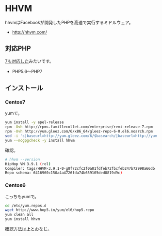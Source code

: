 # HHVM

hhvmはFacebookが開発したPHPを高速で実行するミドルウェア。

 * http://hhvm.com/

## 対応PHP

[7も対応した](https://github.com/facebook/hhvm/wiki)みたいです。

 * PHP5.6〜PHP7


## インストール

### Centos7

yumで。

```sh
yum install -y epel-release
rpm -Uvh http://rpms.famillecollet.com/enterprise/remi-release-7.rpm
rpm -Uvh http://yum.gleez.com/6/x86_64/gleez-repo-6-0.el6.noarch.rpm
sed -i 's|baseurl=http://yum.gleez.com/6/$basearch/|baseurl=http://yum.gleez.com/7/$basearch/|g' /etc/yum.repos.d/gleez.repo
yum --nogpgcheck -y install hhvm
```

確認。

```sh
# hhvm --version
HipHop VM 3.9.1 (rel)
Compiler: tags/HHVM-3.9.1-0-g0f72cfc2f0a01fdfeb72fbcfeb247b72998a66db
Repo schema: 6416960c150a4a4726fda74b659105ded8819d9c)
```

### Centos6

こっちもyumで。

```sh
cd /etc/yum.repos.d
wget http://www.hop5.in/yum/el6/hop5.repo
yum clean all
yum install hhvm
```

確認方法は上とおなじ。
